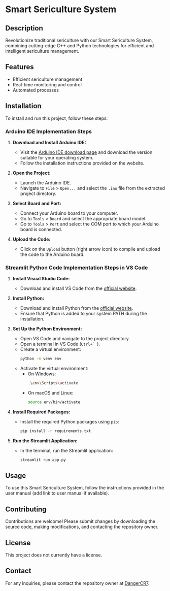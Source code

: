 # Smart Sericulture System

## Description
Revolutionize traditional sericulture with our Smart Sericulture System, combining cutting-edge C++ and Python technologies for efficient and intelligent sericulture management.

## Features
- Efficient sericulture management
- Real-time monitoring and control
- Automated processes

## Installation
To install and run this project, follow these steps:

### Arduino IDE Implementation Steps
1. **Download and Install Arduino IDE:**
   - Visit the [Arduino IDE download page](https://www.arduino.cc/en/software) and download the version suitable for your operating system.
   - Follow the installation instructions provided on the website.

2. **Open the Project:**
   - Launch the Arduino IDE.
   - Navigate to `File` > `Open...` and select the `.ino` file from the extracted project directory.

3. **Select Board and Port:**
   - Connect your Arduino board to your computer.
   - Go to `Tools` > `Board` and select the appropriate board model.
   - Go to `Tools` > `Port` and select the COM port to which your Arduino board is connected.

4. **Upload the Code:**
   - Click on the `Upload` button (right arrow icon) to compile and upload the code to the Arduino board.

### Streamlit Python Code Implementation Steps in VS Code
1. **Install Visual Studio Code:**
   - Download and install VS Code from the [official website](https://code.visualstudio.com/).

2. **Install Python:**
   - Download and install Python from the [official website](https://www.python.org/downloads/).
   - Ensure that Python is added to your system PATH during the installation.

3. **Set Up the Python Environment:**
   - Open VS Code and navigate to the project directory.
   - Open a terminal in VS Code (``Ctrl+` ``).
   - Create a virtual environment:
     ```sh
     python -m venv env
     ```
   - Activate the virtual environment:
     - On Windows:
       ```sh
       .\env\Scripts\activate
       ```
     - On macOS and Linux:
       ```sh
       source env/bin/activate
       ```

4. **Install Required Packages:**
   - Install the required Python packages using `pip`:
     ```sh
     pip install -r requirements.txt
     ```

5. **Run the Streamlit Application:**
   - In the terminal, run the Streamlit application:
     ```sh
     streamlit run app.py
     ```

## Usage
To use this Smart Sericulture System, follow the instructions provided in the user manual (add link to user manual if available).

## Contributing
Contributions are welcome! Please submit changes by downloading the source code, making modifications, and contacting the repository owner.

## License
This project does not currently have a license.

## Contact
For any inquiries, please contact the repository owner at [DangerCR7](https://github.com/DangerCR7).
